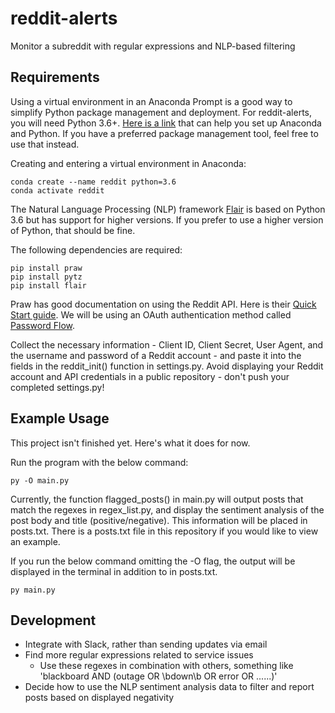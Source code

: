 # reddit-alerts
Monitor a subreddit with regular expressions and NLP-based filtering 

## Requirements
Using a virtual environment in an Anaconda Prompt is a good way to simplify Python package management and deployment. For reddit-alerts, you will need Python 3.6+. [Here is a link](https://docs.conda.io/projects/conda/en/latest/user-guide/getting-started.html) that can help you set up Anaconda and Python. If you have a preferred package management tool, feel free to use that instead.

Creating and entering a virtual environment in Anaconda:

```
conda create --name reddit python=3.6
conda activate reddit
```

The Natural Language Processing (NLP) framework [Flair](https://github.com/flairNLP/flair) is based on Python 3.6 but has support for higher versions. If you prefer to use a higher version of Python, that should be fine.

The following dependencies are required:

```
pip install praw
pip install pytz
pip install flair
```

Praw has good documentation on using the Reddit API. Here is their [Quick Start guide](https://praw.readthedocs.io/en/stable/getting_started/quick_start.html). We will be using an OAuth authentication method called [Password Flow](https://praw.readthedocs.io/en/stable/getting_started/authentication.html#password-flow). 

Collect the necessary information - Client ID, Client Secret, User Agent, and the username and password of a Reddit account - and paste it into the fields in the reddit_init() function in settings.py. Avoid displaying your Reddit account and API credentials in a public repository - don't push your completed settings.py!

## Example Usage
This project isn't finished yet. Here's what it does for now.

Run the program with the below command:

```
py -O main.py
```

Currently, the function flagged_posts() in main.py will output posts that match the regexes in regex_list.py, and display the sentiment analysis of the post body and title (positive/negative). This information will be placed in posts.txt. There is a posts.txt file in this repository if you would like to view an example.

If you run the below command omitting the -O flag, the output will be displayed in the terminal in addition to in posts.txt.

```
py main.py
```

## Development
- Integrate with Slack, rather than sending updates via email
- Find more regular expressions related to service issues
  - Use these regexes in combination with others, something like 'blackboard AND (outage OR \bdown\b OR error OR ......)'
- Decide how to use the NLP sentiment analysis data to filter and report posts based on displayed negativity

